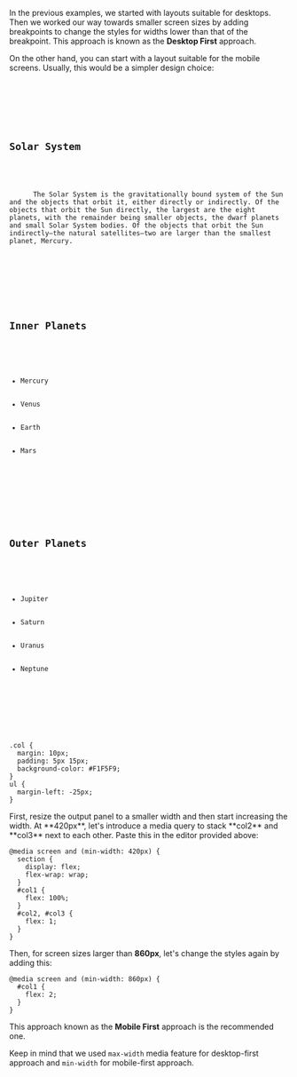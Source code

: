 In the previous examples, we started
with layouts suitable for desktops.
Then we worked our way towards smaller
screen sizes by adding breakpoints to
change the styles for widths lower than
that of the breakpoint. This approach is
known as the **Desktop First** approach.

On the other hand, you can start with a
layout suitable for the mobile screens.
Usually, this would be a simpler design
choice:

<Editor lang="css">
<code>
<panel lang="html">
<section>
  <div id="col1" class="col">
    <h2>Solar System</h2>
    <p>
      The Solar System is the gravitationally bound system of the Sun and the objects that orbit it, either directly or indirectly. Of the objects that orbit the Sun directly, the largest are the eight planets, with the remainder being smaller objects, the dwarf planets and small Solar System bodies. Of the objects that orbit the Sun indirectly—the natural satellites—two are larger than the smallest planet, Mercury.
    </p>
  </div>
  <div id="col2" class="col">
    <h2>Inner Planets</h2>
    <ul>
      <li>Mercury</li>
      <li>Venus</li>
      <li>Earth</li>
      <li>Mars</li>
    </ul>
  </div>
  <div id="col3" class="col">
    <h2>Outer Planets</h2>
    <ul>
      <li>Jupiter</li>
      <li>Saturn</li>
      <li>Uranus</li>
      <li>Neptune</li>
    </ul>
  </div>
</section>
</panel>
<panel lang="css">
.col {
  margin: 10px;
  padding: 5px 15px;
  background-color: #F1F5F9;
}
ul {
  margin-left: -25px;
}
</panel>
</code>
</Editor>First, resize the output panel to a
smaller width and then start increasing
the width. At **420px**, let's introduce
a media query to stack **col2**
and
**col3** next to each other.
Paste this in the editor provided above:

```
@media screen and (min-width: 420px) {
  section {
    display: flex;
    flex-wrap: wrap;
  }
  #col1 {
    flex: 100%;
  }
  #col2, #col3 {
    flex: 1;
  }
}
```

Then, for screen sizes larger
than **860px**, let's change
the styles again by adding this:

```
@media screen and (min-width: 860px) {
  #col1 {
    flex: 2;
  }
}
```

This approach known as the **Mobile First**
approach is the recommended one.

Keep in mind that we used `max-width`
media feature for desktop-first
approach and `min-width` for mobile-first approach.